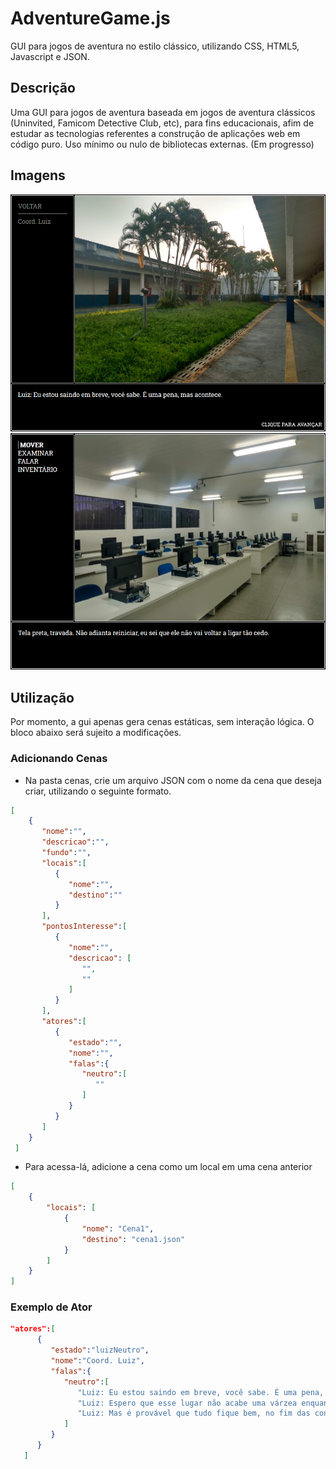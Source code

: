 # AdventureGame.js
GUI para jogos de aventura no estilo clássico, utilizando CSS, HTML5, Javascript e JSON. 

## Descrição
Uma GUI para jogos de aventura baseada em jogos de aventura clássicos (Uninvited, Famicom Detective Club, etc), para fins educacionais, afim de estudar as tecnologias referentes a construção de aplicações web em código puro. Uso mínimo ou nulo de bibliotecas externas. (Em progresso)

## Imagens
![Screenshot 00](img/screenshots/screen00.png)
![Screenshot 01](img/screenshots/screen01.png)

## Utilização 
Por momento, a gui apenas gera cenas estáticas, sem interação lógica. O bloco abaixo será sujeito a modificações. 
### Adicionando Cenas
- Na pasta cenas, crie um arquivo JSON com o nome da cena que deseja criar, utilizando o seguinte formato.

```json
[
    {
       "nome":"",
       "descricao":"",
       "fundo":"",
       "locais":[
          {
             "nome":"",
             "destino":""
          }
       ],
       "pontosInteresse":[
          {
             "nome":"",
             "descricao": [
                "",
                ""
             ]
          }
       ],
       "atores":[
          {
             "estado":"",
             "nome":"",
             "falas":{
                "neutro":[
                   ""
                ]
             }
          }
       ]
    }
 ]
```

- Para acessa-lá, adicione a cena como um local em uma cena anterior
```json
[
    {
        "locais": [
            {
                "nome": "Cena1",
                "destino": "cena1.json"
            }
        ]   
    }
] 
```
### Exemplo de Ator
```json
"atores":[
      {
         "estado":"luizNeutro",
         "nome":"Coord. Luiz",
         "falas":{
            "neutro":[
               "Luiz: Eu estou saindo em breve, você sabe. É uma pena, mas acontece.",
               "Luiz: Espero que esse lugar não acabe uma várzea enquanto eu estiver fora.",
               "Luiz: Mas é provável que tudo fique bem, no fim das contas."
            ]
         }
      }
   ]
```